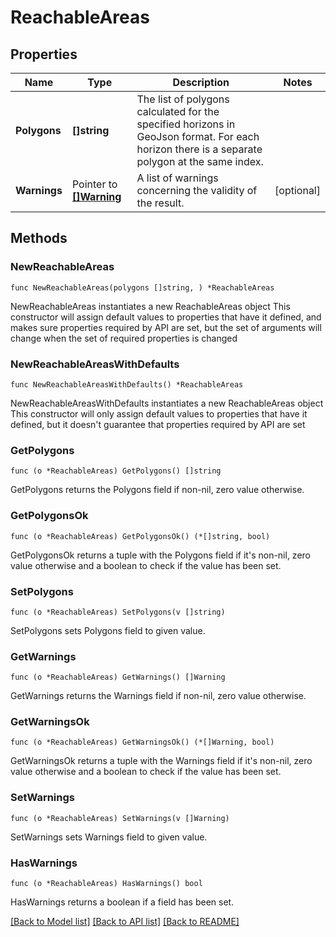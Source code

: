 # ReachableAreas

## Properties

Name | Type | Description | Notes
------------ | ------------- | ------------- | -------------
**Polygons** | **[]string** | The list of polygons calculated for the specified horizons in GeoJson format. For each horizon there is a separate polygon at the same index. | 
**Warnings** | Pointer to [**[]Warning**](Warning.md) | A list of warnings concerning the validity of the result. | [optional] 

## Methods

### NewReachableAreas

`func NewReachableAreas(polygons []string, ) *ReachableAreas`

NewReachableAreas instantiates a new ReachableAreas object
This constructor will assign default values to properties that have it defined,
and makes sure properties required by API are set, but the set of arguments
will change when the set of required properties is changed

### NewReachableAreasWithDefaults

`func NewReachableAreasWithDefaults() *ReachableAreas`

NewReachableAreasWithDefaults instantiates a new ReachableAreas object
This constructor will only assign default values to properties that have it defined,
but it doesn't guarantee that properties required by API are set

### GetPolygons

`func (o *ReachableAreas) GetPolygons() []string`

GetPolygons returns the Polygons field if non-nil, zero value otherwise.

### GetPolygonsOk

`func (o *ReachableAreas) GetPolygonsOk() (*[]string, bool)`

GetPolygonsOk returns a tuple with the Polygons field if it's non-nil, zero value otherwise
and a boolean to check if the value has been set.

### SetPolygons

`func (o *ReachableAreas) SetPolygons(v []string)`

SetPolygons sets Polygons field to given value.


### GetWarnings

`func (o *ReachableAreas) GetWarnings() []Warning`

GetWarnings returns the Warnings field if non-nil, zero value otherwise.

### GetWarningsOk

`func (o *ReachableAreas) GetWarningsOk() (*[]Warning, bool)`

GetWarningsOk returns a tuple with the Warnings field if it's non-nil, zero value otherwise
and a boolean to check if the value has been set.

### SetWarnings

`func (o *ReachableAreas) SetWarnings(v []Warning)`

SetWarnings sets Warnings field to given value.

### HasWarnings

`func (o *ReachableAreas) HasWarnings() bool`

HasWarnings returns a boolean if a field has been set.


[[Back to Model list]](../README.md#documentation-for-models) [[Back to API list]](../README.md#documentation-for-api-endpoints) [[Back to README]](../README.md)


